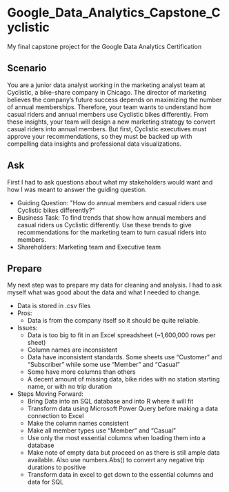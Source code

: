 # Google_Data_Analytics_Capstone_Cyclistic
My final capstone project for the Google Data Analytics Certification

## Scenario
You are a junior data analyst working in the marketing analyst team at Cyclistic, a bike-share company in Chicago. The director
of marketing believes the company’s future success depends on maximizing the number of annual memberships. Therefore,
your team wants to understand how casual riders and annual members use Cyclistic bikes differently. From these insights,
your team will design a new marketing strategy to convert casual riders into annual members. But first, Cyclistic executives
must approve your recommendations, so they must be backed up with compelling data insights and professional data
visualizations.

## Ask
First I had to ask questions about what my stakeholders would want and how I was meant to answer the guiding question.

* Guiding Question: "How do annual members and casual riders use Cyclistic bikes differently?"
* Business Task: To find trends that show how annual members and casual riders us Cyclistic differently. Use these trends to give recommendations for the marketing team to turn casual riders into members.
* Shareholders: Marketing team and Executive team

## Prepare
My next step was to prepare my data for cleaning and analysis. I had to ask myself what was good about the data and what I needed to change.

* Data is stored in .csv files
* Pros: 
  * Data is from the company itself so it should be quite reliable. 
* Issues: 
  * Data is too big to fit in an Excel spreadsheet (~1,600,000 rows per sheet)
  * Column names are inconsistent
  * Data have inconsistent standards. Some sheets use “Customer” and “Subscriber” while some use “Member” and “Casual”
  * Some have more columns than others
  * A decent amount of missing data, bike rides with no station starting name, or with no trip duration
* Steps Moving Forward: 
  * Bring Data into an SQL database and into R where it will fit
  * Transform data using Microsoft Power Query before making a data connection to Excel
  * Make the column names consistent
  * Make all member types use “Member” and “Casual”
  * Use only the most essential columns when loading them into a database
  * Make note of empty data but proceed on as there is still ample data available. Also use numbers.Abs() to convert any negative trip durations to positive
  * Transform data in excel to get down to the essential columns and data for SQL
